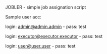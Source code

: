 JOBLER - simple job assignation script

Sample user acc:

login: admin@admin.admin            - pass: test

login: executor@executor.executor   - pass: test

login: user@user.user               - pass: test
